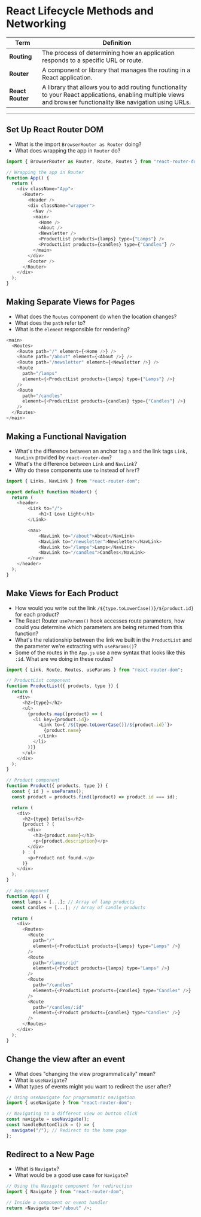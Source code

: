 # React Lifecycle Methods and Networking

| Term | Definition |
| ---- | ---------- |
| __Routing__ |  The process of determining how an application responds to a specific URL or route. |
| __Router__ | A component or library that manages the routing in a React application. |
| __React Router__ | A library that allows you to add routing functionality to your React applications, enabling multiple views and browser functionality like navigation using URLs. |

---

## Set Up React Router DOM

- What is the import `BrowserRouter as Router` doing?
- What does wrapping the app in `Router` do?

```js
import { BrowserRouter as Router, Route, Routes } from "react-router-dom";

// Wrapping the app in Router
function App() {
  return (
    <div className="App">
      <Router>
        <Header />
        <div className="wrapper">
          <Nav />
          <main>
            <Home />
            <About />
            <Newsletter />
            <ProductList products={lamps} type={"Lamps"} />
            <ProductList products={candles} type={"Candles"} />
          </main>
        </div>
        <Footer />
      </Router>
    </div>
  );
}
```

## Making Separate Views for Pages

- What does the `Routes` component do when the location changes?
- What does the `path` refer to?
- What is the `element` responsible for rendering?

```js
<main>
  <Routes>
    <Route path="/" element={<Home />} />
    <Route path="/about" element={<About />} />
    <Route path="/newsletter" element={<Newsletter />} />
    <Route
      path="/lamps"
      element={<ProductList products={lamps} type={"Lamps"} />}
    />
    <Route
      path="/candles"
      element={<ProductList products={candles} type={"Candles"} />}
    />
  </Routes>
</main>
```

## Making a Functional Navigation

- What's the difference between an anchor tag `a` and the link tags `Link, NavLink` provided by `react-router-dom`?
- What's the difference between `Link` and `NavLink`?
- Why do these components use `to` instead of `href`?

```js
import { Links, NavLink } from "react-router-dom";

export default function Header() {
  return (
    <header>
        <Link to="/">
            <h1>I Love Light</h1>
        </Link>

        <nav>
            <NavLink to="/about">About</NavLink>
            <NavLink to="/newsletter">Newsletter</NavLink>
            <NavLink to="/lamps">Lamps</NavLink>
            <NavLink to="/candles">Candles</NavLink>
        </nav>
    </header>
  );
}
```

## Make Views for Each Product

- How would you write out the link `/${type.toLowerCase()}/${product.id}` for each product?
- The React Router `useParams()` hook accesses route parameters, how could you determine which parameters are being returned from this function?
- What's the relationship between the link we built in the `ProductList` and the parameter we're extracting with `useParams()`?
- Some of the routes in the `App.js` use a new syntax that looks like this `:id`. What are we doing in these routes?

```js
import { Link, Route, Routes, useParams } from "react-router-dom";

// ProductList component
function ProductList({ products, type }) {
  return (
    <div>
      <h2>{type}</h2>
      <ul>
        {products.map((product) => (
          <li key={product.id}>
            <Link to={`/${type.toLowerCase()}/${product.id}`}>
              {product.name}
            </Link>
          </li>
        ))}
      </ul>
    </div>
  );
}

// Product component
function Product({ products, type }) {
  const { id } = useParams();
  const product = products.find((product) => product.id === id);

  return (
    <div>
      <h2>{type} Details</h2>
      {product ? (
        <div>
          <h3>{product.name}</h3>
          <p>{product.description}</p>
        </div>
      ) : (
        <p>Product not found.</p>
      )}
    </div>
  );
}

// App component
function App() {
  const lamps = [...]; // Array of lamp products
  const candles = [...]; // Array of candle products

  return (
    <div>
      <Routes>
        <Route
          path="/"
          element={<ProductList products={lamps} type="Lamps" />}
        />
        <Route
          path="/lamps/:id"
          element={<Product products={lamps} type="Lamps" />}
        />
        <Route
          path="/candles"
          element={<ProductList products={candles} type="Candles" />}
        />
        <Route
          path="/candles/:id"
          element={<Product products={candles} type="Candles" />}
        />
      </Routes>
    </div>
  );
}
```

## Change the view after an event

- What does "changing the view programmatically" mean?
- What is `useNavigate`?
- What types of events might you want to redirect the user after?

```js
// Using useNavigate for programmatic navigation
import { useNavigate } from "react-router-dom";

// Navigating to a different view on button click
const navigate = useNavigate();
const handleButtonClick = () => {
  navigate("/"); // Redirect to the home page
};
```

## Redirect to a New Page

- What is `Navigate`?
- What would be a good use case for `Navigate`?

```js
// Using the Navigate component for redirection
import { Navigate } from "react-router-dom";

// Inside a component or event handler
return <Navigate to="/about" />;
```